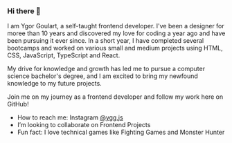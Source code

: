 ### Hi there 👋

I am Ygor Goulart, a self-taught frontend developer. I've been a designer for moree than 10 years and discovered my love for coding a year ago and have been pursuing it ever since. In a short year, I have completed several bootcamps and worked on various small and medium projects using HTML, CSS, JavaScript, TypeScript and React.

My drive for knowledge and growth has led me to pursue a computer science bachelor's degree, and I am excited to bring my newfound knowledge to my future projects.

Join me on my journey as a frontend developer and follow my work here on GitHub!

- How to reach me: Instagram [@ygg.js](https://www.instagram.com/ygg.js/)
- I’m looking to collaborate on Frontend Projects
- Fun fact: I love technical games like Fighting Games and Monster Hunter
